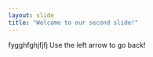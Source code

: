 ```yaml
---
layout: slide
title: "Welcome to our second slide!"
---
```

fygghfghjfjfj
Use the left arrow to go back!
